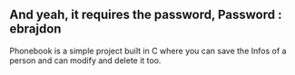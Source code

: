 ## And yeah, it requires the password, Password : ebrajdon
Phonebook is a simple project built in C where you can save the Infos of a person and can modify and delete it too.

